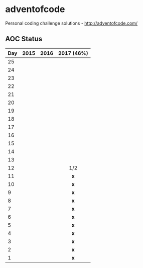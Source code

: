 # adventofcode
Personal coding challenge solutions - http://adventofcode.com/

## AOC Status
| Day | 2015 | 2016 | 2017 (46%) |
|-----|:----:|:----:|:----------:|
| 25  |      |      |            |
| 24  |      |      |            |
| 23  |      |      |            |
| 22  |      |      |            |
| 21  |      |      |            |
| 20  |      |      |            |
| 19  |      |      |            |
| 18  |      |      |            |
| 17  |      |      |            |
| 16  |      |      |            |
| 15  |      |      |            |
| 14  |      |      |            |
| 13  |      |      |            |
| 12  |      |      |    1/2     |
| 11  |      |      |   **x**    |
| 10  |      |      |   **x**    |
| 9   |      |      |   **x**    |
| 8   |      |      |   **x**    |
| 7   |      |      |   **x**    |
| 6   |      |      |   **x**    |
| 5   |      |      |   **x**    |
| 4   |      |      |   **x**    |
| 3   |      |      |   **x**    |
| 2   |      |      |   **x**    |
| 1   |      |      |   **x**    |

